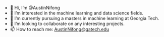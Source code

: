 - 👋 Hi, I’m @AustinNifong
- 👀 I’m interested in the machine learning and data science fields.
- 🌱 I’m currently pursuing a masters in machine learning at Georgia Tech.
- 💞️ I’m looking to collaborate on any interesting projects.
- 📫 How to reach me: AustinNifong@gatech.edu

<!---
AustinNifong/AustinNifong is a ✨ special ✨ repository because its `README.md` (this file) appears on your GitHub profile.
You can click the Preview link to take a look at your changes.
--->
